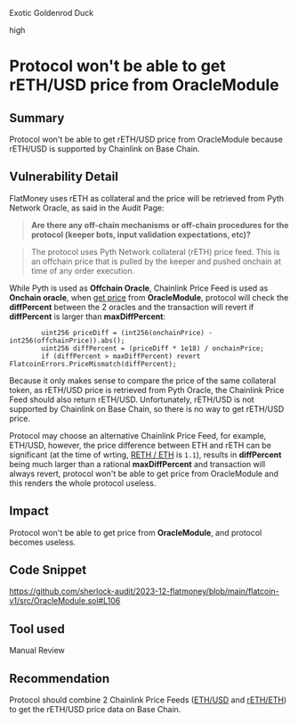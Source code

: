 Exotic Goldenrod Duck

high

# Protocol won't be able to get rETH/USD price from OracleModule

## Summary
Protocol won't be able to get rETH/USD price from OracleModule because rETH/USD is supported by Chainlink on Base Chain.

## Vulnerability Detail
FlatMoney uses rETH as collateral and the price will be retrieved from Pyth Network Oracle, as said in the Audit Page:
> **Are there any off-chain mechanisms or off-chain procedures for the protocol (keeper bots, input validation expectations, etc)?**

> The protocol uses Pyth Network collateral (rETH) price feed. This is an offchain price that is pulled by the keeper and pushed onchain at time of any order execution.

While Pyth is used as **Offchain Oracle**, Chainlink Price Feed is used as **Onchain oracle**, when [get price](https://github.com/sherlock-audit/2023-12-flatmoney/blob/main/flatcoin-v1/src/OracleModule.sol#L86) from **OracleModule**, protocol will check the **diffPercent** between the 2 oracles and the transaction will revert if **diffPercent** is larger than **maxDiffPercent**:
```solidity
        uint256 priceDiff = (int256(onchainPrice) - int256(offchainPrice)).abs();
        uint256 diffPercent = (priceDiff * 1e18) / onchainPrice;
        if (diffPercent > maxDiffPercent) revert FlatcoinErrors.PriceMismatch(diffPercent);
```

Because it only makes sense to compare the price of the same collateral token, as rETH/USD price is retrieved from Pyth Oracle, the Chainlink Price Feed should also return rETH/USD. Unfortunately, rETH/USD is not supported by Chainlink on Base Chain, so there is no way to get rETH/USD price. 

Protocol may choose an alternative Chainlink Price Feed, for example, ETH/USD, however, the price difference between ETH and rETH can be significant (at the time of wrting, [RETH / ETH](https://www.coingecko.com/en/coins/rocket-pool-eth/eth) is `1.1`), results in **diffPercent** being much larger than a rational **maxDiffPercent** and transaction will always revert, protocol won't be able to get price from OracleModule and this renders the whole protocol useless.

## Impact
Protocol won't be able to get price from **OracleModule**, and protocol becomes useless.

## Code Snippet
https://github.com/sherlock-audit/2023-12-flatmoney/blob/main/flatcoin-v1/src/OracleModule.sol#L106

## Tool used
Manual Review

## Recommendation
Protocol should combine 2 Chainlink Price Feeds ([ETH/USD](0x71041dddad3595F9CEd3DcCFBe3D1F4b0a16Bb70) and [rETH/ETH](0xf397bF97280B488cA19ee3093E81C0a77F02e9a5)) to get the rETH/USD price data on Base Chain.